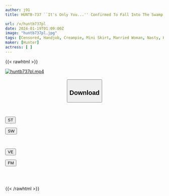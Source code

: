 ```yaml
---
author: j91
title: HUNTB-737 ``It's Only You...'' Confirmed To Fall Into The Swamp! A Rejuvenating Beauty Treatment For A Married Woman Who Will Nui You Many Times! I Won't Let Go Of My Cock Even If I Cum Once! Re-insert The Revived Penis Immediately With A Follow-up Vacuum!

url: /v/huntb737pl
date: 2024-01-19T01:09:00Z
image: "huntb737pl.jpg"
tags: [Censored, Handjob, Creampie, Mini Skirt, Married Woman, Nasty, Hardcore	]
maker: [Hunter]
actress: [ ]
---
```



{{< rawhtml >}}

<div class="video" data-videoid="OVdve7e1KdhZQMA">
    <a href="javascript:;">
        <img src="/v/huntb737pl/huntb737pl.jpg" width="WIDTH" height="HEIGHT" alt="huntb737pl.mp4" loading="lazy">
    </a>
</div>

<script type="text/javascript" src="https://j91.asia/asset/on-demand-st.js"></script>

<br>
  <link rel="stylesheet" href="https://j91.asia/asset/bs5.css">
  
  <center>
  <button class="btn btn-primary" type="button" data-bs-toggle="collapse" data-bs-target=".multi-collapse" aria-expanded="false" aria-controls="multiCollapseExample1 multiCollapseExample2"><h2>Download</h2></button></center>
</p>
<div class="row">
  <div class="col">
    <div class="collapse multi-collapse" id="multiCollapseExample1">
      <div class="card card-body">
	      	      <br>
<div class="buttons">  
<p><a href="https://streamtape.to/v/OVdve7e1KdhZQMA" target="_blank"><button class="btn-hover color-3"><i class="fa fa-download"></i> ST</button></a></p>
<p><a href="https://flaswish.com/ku156ls5zf06" target="_blank"><button class="btn-hover color-2"><i class="fa fa-download"></i> SW</button></a></p></div>
    </div>
  </div>
</div>
  <div class="col">
    <div class="collapse multi-collapse" id="multiCollapseExample2">
      <div class="card card-body">
	      <br>
<div class="buttons">
<p><a href="javascript:;" target="_blank"><button class="btn-hover color-9"><i class="fa fa-download"></i> VE</button></a></p>
<p><a href="javascript:;" target="_blank"><button class="btn-hover color-8"><i class="fa fa-download"></i> FM</button></a></p></div>
<br><br>
      </div>
    </div>
  </div>
</div>

{{< /rawhtml >}}